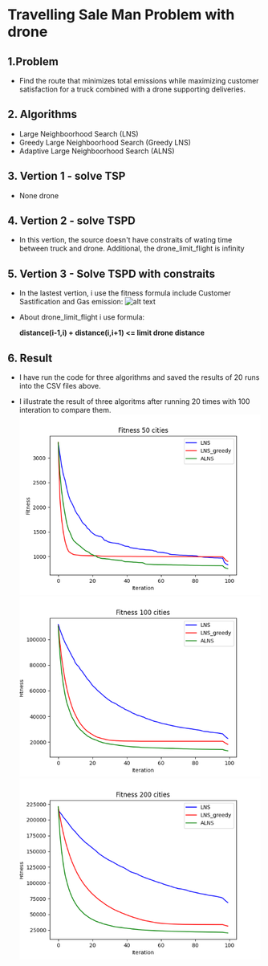 # Travelling Sale Man Problem with drone
## 1.Problem
- Find the route that minimizes total emissions while maximizing customer satisfaction for a truck combined with a drone supporting deliveries.
## 2. Algorithms
- Large Neighboorhood Search (LNS)
- Greedy Large Neighboorhood Search (Greedy LNS)
- Adaptive Large Neighboorhood Search (ALNS)
## 3. Vertion 1 - solve TSP
- None drone
## 4. Vertion 2 - solve TSPD
- In this vertion, the source doesn't have constraits of wating time between truck and drone. Additional, the drone_limit_flight is infinity
## 5. Vertion 3 - Solve TSPD with constraits
- In the lastest vertion, i use the fitness formula include Customer Sastification and Gas emission:
![alt text](image.png)


- About drone_limit_flight i use formula:
            
    **distance(i-1,i) + distance(i,i+1) <= limit drone distance**

## 6. Result
- I have run the code for three algorithms and saved the results of 20 runs into the CSV files above.

- I illustrate the result of three algoritms after running 20 times with 100 interation to compare them.
![alt text](Result/Images/compare_50.png)
![alt text](Result/Images/compare_100.png)
![alt text](Result/Images/compare_200.png)







